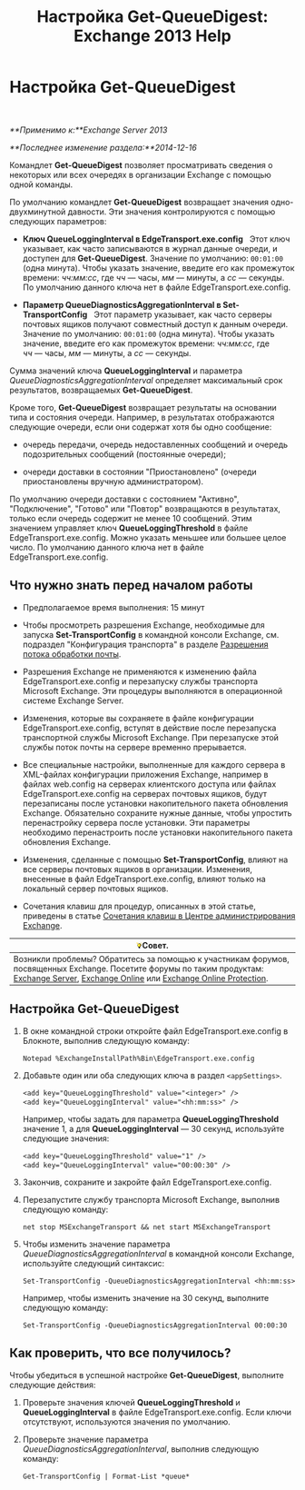 ﻿---
title: 'Настройка Get-QueueDigest: Exchange 2013 Help'
TOCTitle: Настройка Get-QueueDigest
ms:assetid: f730c520-4ba5-4a15-8846-132bff500bb8
ms:mtpsurl: https://technet.microsoft.com/ru-ru/library/Dn505733(v=EXCHG.150)
ms:contentKeyID: 59636083
ms.date: 04/30/2018
mtps_version: v=EXCHG.150
ms.translationtype: HT
---

# Настройка Get-QueueDigest

 

_**Применимо к:**Exchange Server 2013_

_**Последнее изменение раздела:**2014-12-16_

Командлет **Get-QueueDigest** позволяет просматривать сведения о некоторых или всех очередях в организации Exchange с помощью одной команды.

По умолчанию командлет **Get-QueueDigest** возвращает значения одно-двухминутной давности. Эти значения контролируются с помощью следующих параметров:

  - **Ключ QueueLoggingInterval в EdgeTransport.exe.config**   Этот ключ указывает, как часто записываются в журнал данные очереди, и доступен для **Get-QueueDigest**. Значение по умолчанию: `00:01:00` (одна минута). Чтобы указать значение, введите его как промежуток времени: *чч:мм:сс*, где *чч* — часы, *мм* — минуты, а *сc* — секунды. По умолчанию данного ключа нет в файле EdgeTransport.exe.config.

  - **Параметр QueueDiagnosticsAggregationInterval в Set-TransportConfig**   Этот параметр указывает, как часто серверы почтовых ящиков получают совместный доступ к данным очереди. Значение по умолчанию: `00:01:00` (одна минута). Чтобы указать значение, введите его как промежуток времени: *чч:мм:сс*, где *чч* — часы, *мм* — минуты, а *сc* — секунды.

Сумма значений ключа **QueueLoggingInterval** и параметра *QueueDiagnosticsAggregationInterval* определяет максимальный срок результатов, возвращаемых **Get-QueueDigest**.

Кроме того, **Get-QueueDigest** возвращает результаты на основании типа и состояния очереди. Например, в результатах отображаются следующие очереди, если они содержат хотя бы одно сообщение:

  - очередь передачи, очередь недоставленных сообщений и очередь подозрительных сообщений (постоянные очереди);

  - очереди доставки в состоянии "Приостановлено" (очереди приостановлены вручную администратором).

По умолчанию очереди доставки с состоянием "Активно", "Подключение", "Готово" или "Повтор" возвращаются в результатах, только если очередь содержит не менее 10 сообщений. Этим значением управляет ключ **QueueLoggingThreshold** в файле EdgeTransport.exe.config. Можно указать меньшее или большее целое число. По умолчанию данного ключа нет в файле EdgeTransport.exe.config.

## Что нужно знать перед началом работы

  - Предполагаемое время выполнения: 15 минут

  - Чтобы просмотреть разрешения Exchange, необходимые для запуска **Set-TransportConfig** в командной консоли Exchange, см. подраздел "Конфигурация транспорта" в разделе [Разрешения потока обработки почты](mail-flow-permissions-exchange-2013-help.md).

  - Разрешения Exchange не применяются к изменению файла EdgeTransport.exe.config и перезапуску службы транспорта Microsoft Exchange. Эти процедуры выполняются в операционной системе Exchange Server.

  - Изменения, которые вы сохраняете в файле конфигурации EdgeTransport.exe.config, вступят в действие после перезапуска транспортной службы Microsoft Exchange. При перезапуске этой службы поток почты на сервере временно прерывается.

  - Все специальные настройки, выполненные для каждого сервера в XML-файлах конфигурации приложения Exchange, например в файлах web.config на серверах клиентского доступа или файлах EdgeTransport.exe.config на серверах почтовых ящиков, будут перезаписаны после установки накопительного пакета обновления Exchange. Обязательно сохраните нужные данные, чтобы упростить перенастройку сервера после установки. Эти параметры необходимо перенастроить после установки накопительного пакета обновления Exchange.

  - Изменения, сделанные с помощью **Set-TransportConfig**, влияют на все серверы почтовых ящиков в организации. Изменения, внесенные в файл EdgeTransport.exe.config, влияют только на локальный сервер почтовых ящиков.

  - Сочетания клавиш для процедур, описанных в этой статье, приведены в статье [Сочетания клавиш в Центре администрирования Exchange](keyboard-shortcuts-in-the-exchange-admin-center-exchange-online-protection-help.md).

<table>
<thead>
<tr class="header">
<th><img src="images/Bb124558.tip(EXCHG.150).gif" title="Совет" alt="Совет" />Совет.</th>
</tr>
</thead>
<tbody>
<tr class="odd">
<td>Возникли проблемы? Обратитесь за помощью к участникам форумов, посвященных Exchange. Посетите форумы по таким продуктам: <a href="https://go.microsoft.com/fwlink/p/?linkid=60612">Exchange Server</a>, <a href="https://go.microsoft.com/fwlink/p/?linkid=267542">Exchange Online</a> или <a href="https://go.microsoft.com/fwlink/p/?linkid=285351">Exchange Online Protection</a>.</td>
</tr>
</tbody>
</table>


## Настройка Get-QueueDigest

1.  В окне командной строки откройте файл EdgeTransport.exe.config в Блокноте, выполнив следующую команду:
    
        Notepad %ExchangeInstallPath%Bin\EdgeTransport.exe.config

2.  Добавьте один или оба следующих ключа в раздел `<appSettings>`.
    
        <add key="QueueLoggingThreshold" value="<integer>" />
        <add key="QueueLoggingInterval" value="<hh:mm:ss>" />
    
    Например, чтобы задать для параметра **QueueLoggingThreshold** значение 1, а для **QueueLoggingInterval** — 30 секунд, используйте следующие значения:
    
        <add key="QueueLoggingThreshold" value="1" />
        <add key="QueueLoggingInterval" value="00:00:30" />

3.  Закончив, сохраните и закройте файл EdgeTransport.exe.config.

4.  Перезапустите службу транспорта Microsoft Exchange, выполнив следующую команду:
    
        net stop MSExchangeTransport && net start MSExchangeTransport

5.  Чтобы изменить значение параметра *QueueDiagnosticsAggregationInterval* в командной консоли Exchange, используйте следующий синтаксис:
    
        Set-TransportConfig -QueueDiagnosticsAggregationInterval <hh:mm:ss>
    
    Например, чтобы изменить значение на 30 секунд, выполните следующую команду:
    
        Set-TransportConfig -QueueDiagnosticsAggregationInterval 00:00:30

## Как проверить, что все получилось?

Чтобы убедиться в успешной настройке **Get-QueueDigest**, выполните следующие действия:

1.  Проверьте значения ключей **QueueLoggingThreshold** и **QueueLoggingInterval** в файле EdgeTransport.exe.config. Если ключи отсутствуют, используются значения по умолчанию.

2.  Проверьте значение параметра *QueueDiagnosticsAggregationInterval*, выполнив следующую команду:
    
        Get-TransportConfig | Format-List *queue*

